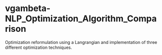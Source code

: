 # vgambeta-NLP_Optimization_Algorithm_Comparison
Optimization  reformulation using a Langrangian and implementation of three different optimization techniques. 
